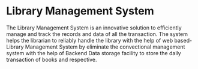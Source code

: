 # Library Management System
The Library Management System is an innovative solution to efficiently manage and track the records and data of all the transaction. The system helps the librarian to reliably handle the library with the help of web based- Library Management System by eliminate the convectional management system with the help of Backend Data storage facility to store the daily transaction of books and respective.
